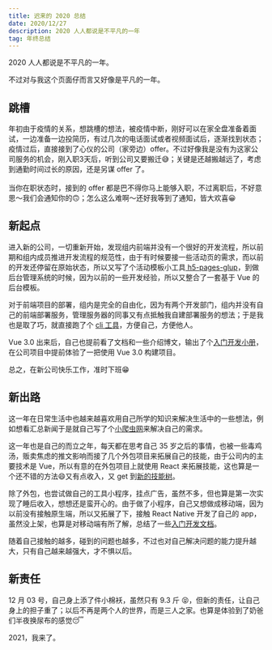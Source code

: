 ```yaml
---
title: 迟来的 2020 总结
date: 2020/12/27
description: 2020 人人都说是不平凡的一年
tag: 年终总结
---
```


2020 人人都说是不平凡的一年。

不过对与我这个页面仔而言又好像是平凡的一年。

## 跳槽
年初由于疫情的关系，想跳槽的想法，被疫情中断，刚好可以在家全盘准备着面试，一边准备一边投简历，有过几次的电话面试或者视频面试后，逐渐找到状态；疫情过后，直接接到了心仪的公司（家旁边）offer。不过好像我是没有为这家公司服务的机会，刚入职3天后，听到公司又要搬迁😅；关键是还越搬越远了，考虑到通勤时间过长的原因，还是另谋 offer 了。<br />
<br />当你在职状态时，接到的 offer 都是巴不得你马上能够入职，不过离职后，不好意思～我们会通知你的🙃；怎么这么难啊～还好我等到了通知，皆大欢喜😀

## 新起点
进入新的公司，一切重新开始，发现组内前端并没有一个很好的开发流程，所以前期和组内成员推进开发流程的规范性，由于有时候要接一些活动页的需求，而以前的开发还停留在原始状态，所以又写了个活动模板小工具[ h5-pages-glup](https://github.com/one-pupil/h5-pages-glup)，到做后台管理系统的时候，因为以前的一些开发经验，所以又整合了一套基于 Vue 的后台模板。

对于前端项目的部署，组内是完全的自由化，因为有两个开发部门，组内并没有自己的前端部署服务，管理服务器的同事又有点抵触我自建部署服务的想法；于是我也是取了巧，就直接跑了个 [cli 工具](https://github.com/one-pupil/fronted-deploy-cli)，方便自己，方便他人。

Vue 3.0 出来后，自己也提前看了文档和一些介绍博文，输出了个[入门开发小册](https://github.com/one-pupil/vue3-dev-book)，在公司项目中提前体验了一把使用 Vue 3.0 构建项目。

总之，在新公司快乐工作，准时下班😁

## 新出路
这一年在日常生活中也越来越喜欢用自己所学的知识来解决生活中的一些想法，例如想看汇总新闻于是就自己写了个[小爬虫网](https://github.com/one-pupil/news-crawler)来解决自己的需求。

这一年也是自己的而立之年，每天都在思考自己 35 岁之后的事情，也被一些毒鸡汤，贩卖焦虑的推文影响而接了几个外包项目来拓展自己的技能，由于公司内的主要技术是 Vue，所以有意的在外包项目上就使用 React 来拓展技能，这也算是一个还不错的方法😄又有点收入，又 get 到[新的技能树](https://github.com/one-pupil/react-board)。

除了外包，也尝试做自己的工具小程序，挂点广告，虽然不多，但也算是第一次实现了睡后收入，想想还是蛮开心的。由于做了小程序，自己又想做成移动端，因为以前没有接触原生端，所以又拓展了下，接触 React Native 开发了自己的 app，虽然没上架，也算是对移动端有所了解，总结了一些[入门开发文档](https://github.com/one-pupil/react-native-dev-book)。

随着自己接触的越多，碰到的问题也越多，不过也对自己解决问题的能力提升越大，只有自己越来越强大，才不惧以后。

## 新责任
12 月 03 号，自己身上添了件小棉袄，虽然只有 9.3 斤 😝，但新的责任，让自己身上的担子重了；以后不再是两个人的世界，而是三人之家。也算是体验到了奶爸们半夜换尿布的感觉😴

2021，我来了。